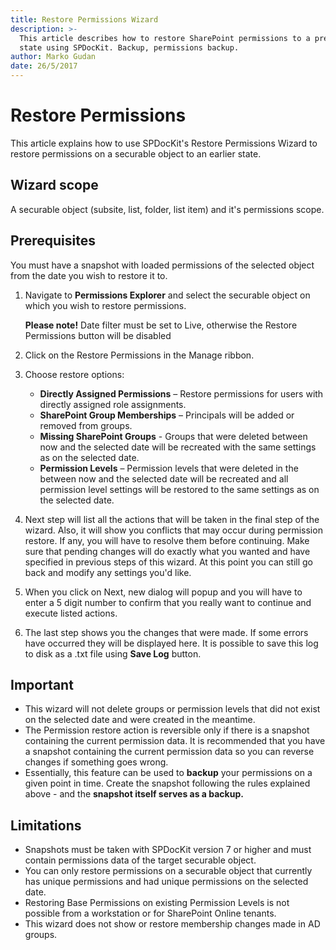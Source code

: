 ```yaml
---
title: Restore Permissions Wizard
description: >-
  This article describes how to restore SharePoint permissions to a previous
  state using SPDocKit. Backup, permissions backup.
author: Marko Gudan
date: 26/5/2017
---
```


# Restore Permissions

This article explains how to use SPDocKit's Restore Permissions Wizard to restore permissions on a securable object to an earlier state.

## Wizard scope

A securable object \(subsite, list, folder, list item\) and it's permissions scope.

## Prerequisites

You must have a snapshot with loaded permissions of the selected object from the date you wish to restore it to.

1. Navigate to **Permissions Explorer** and select the securable object on which you wish to restore permissions. 

   **Please note!** Date filter must be set to Live, otherwise the Restore Permissions button will be disabled

2. Click on the Restore Permissions in the Manage ribbon.
3. Choose restore options:
   * **Directly Assigned Permissions** – Restore permissions for users with directly assigned role assignments.
   * **SharePoint Group Memberships** – Principals will be added or removed from groups. 
   * **Missing SharePoint Groups** - Groups that were deleted between now and the selected date will be recreated with the same settings as on the selected date. 
   * **Permission Levels** – Permission levels that were deleted in the between now and the selected date will be recreated and all permission level settings will be restored to the same settings as on the selected date. 
4. Next step will list all the actions that will be taken in the final step of the wizard. Also, it will show you conflicts that may occur during permission restore. If any, you will have to resolve them before continuing. Make sure that pending changes will do exactly what you wanted and have specified in previous steps of this wizard. At this point you can still go back and modify any settings you'd like.
5. When you click on Next, new dialog will popup and you will have to enter a 5 digit number to confirm that you really want to continue and execute listed actions.   
6. The last step shows you the changes that were made. If some errors have occurred they will be displayed here. It is possible to save this log to disk as a .txt file using **Save Log** button.  

## Important

* This wizard will not delete groups or permission levels that did not exist on the selected date and were created in the meantime. 
* The Permission restore action is reversible only if there is a snapshot containing the current permission data. It is recommended that you have a snapshot containing the current permission data so you can reverse changes if something goes wrong. 
* Essentially, this feature can be used to **backup** your permissions on a given point in time. Create the snapshot following the rules explained above - and the **snapshot itself serves as a backup.** 

## Limitations

* Snapshots must be taken with SPDocKit version 7 or higher and must contain permissions data of the target securable object.
* You can only restore permissions on a securable object that currently has unique permissions and had unique permissions on the selected date. 
* Restoring Base Permissions on existing Permission Levels is not possible from a workstation or for SharePoint Online tenants.  
* This wizard does not show or restore membership changes made in AD groups. 

